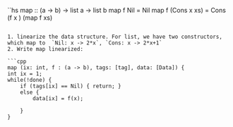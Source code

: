 ``hs
map :: (a -> b) -> list a -> list b
map f Nil = Nil
map f (Cons x xs) = Cons (f x ) (map f xs)
```

1. linearize the data structure. For list, we have two constructors, which map to  `Nil: x -> 2*x`, `Cons: x -> 2*x+1`
2. Write map linearized:

```cpp
map (ix: int, f : (a -> b), tags: [tag], data: [Data]) {
int ix = 1;
while(!done) {
    if (tags[ix] == Nil) { return; }
    else {
        data[ix] = f(x);

    }
}
```
